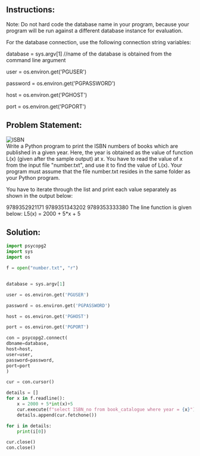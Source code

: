 
## Instructions:
Note: Do not hard code the database name in your program, because your program will be run against a different database instance for evaluation. 


For the database connection, use the following connection string variables:



database = sys.argv[1]	//name of the database is obtained from the command line argument

user = os.environ.get('PGUSER') 

password = os.environ.get('PGPASSWORD') 

host = os.environ.get('PGHOST')

port = os.environ.get('PGPORT')

## Problem Statement:
![ISBN](https://iitmpod-staging.appspot.com/test_course1/assets/img/bookca.PNG)  
Write a Python program to print the ISBN numbers of books which are published in a given year. Here, the year is obtained as the value of function L(x) (given after the sample output) at x. You have to read the value of x from the input file "number.txt", and use it to find the value of L(x). Your program must assume that the file number.txt resides in the same folder as your Python program.


You have to iterate through the list and print each value separately as shown in the output below: 

9789352921171
9789351343202
9789353333380
The line function is given below:
L5(x) = 2000 + 5*x + 5


## Solution:
```python
import psycopg2
import sys
import os

f = open("number.txt", "r")


database = sys.argv[1]

user = os.environ.get('PGUSER') 

password = os.environ.get('PGPASSWORD') 

host = os.environ.get('PGHOST')

port = os.environ.get('PGPORT')

con = psycopg2.connect(
dbname=database,
host=host,
user=user,
password=password,
port=port
)

cur = con.cursor()

details = []
for x in f.readline():
    x = 2000 + 5*int(x)+5
    cur.execute(f"select ISBN_no from book_catalogue where year = {x}")
    details.append(cur.fetchone())

for i in details:
    print(i[0])

cur.close()
con.close()
```
